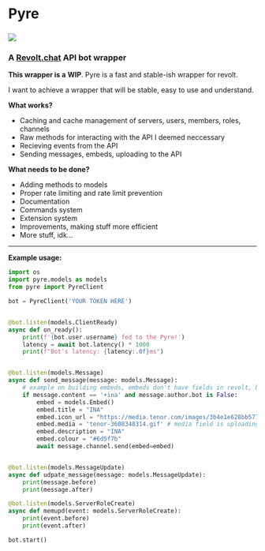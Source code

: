 # **Pyre**

### ![](https://autumn.revolt.chat/attachments/_2UsmLFHBOWEELm4Tzx-wJTusxWAf4RJuVHpUo8OBp/Pyre_20230629112501.png?width=100)

### **A** [**Revolt.chat**](https://revolt.chat) **API bot wrapper**

**This wrapper is a** **WIP**. Pyre is a fast and stable-ish wrapper for revolt.

I want to achieve a wrapper that will be stable, easy to use and understand.

**What works?**

- Caching and cache management of servers, users, members, roles, channels
- Raw methods for interacting with the API I deemed neccessary
- Recieving events from the API
- Sending messages, embeds, uploading to the API

**What needs to be done?**

- Adding methods to models
- Proper rate limiting and rate limit prevention
- Documentation
- Commands system
- Extension system
- Improvements, making stuff more efficient
- More stuff, idk...

---

**Example usage:**

```python
import os
import pyre.models as models
from pyre import PyreClient

bot = PyreClient('YOUR TOKEN HERE')


@bot.listen(models.ClientReady)
async def on_ready():
    print(f'{bot.user.username} fed to the Pyre!')
    latency = await bot.latency() * 1000
    print(f"Bot's latency: {latency:.0f}ms")


@bot.listen(models.Message)
async def send_message(message: models.Message):
    # example on building embeds, embeds don't have fields in revolt, but I'm thinking on adding a system like that that will use description
    if message.content == '+ina' and message.author.bot is False:
        embed = models.Embed()
        embed.title = "INA"
        embed.icon_url = "https://media.tenor.com/images/3b4e1e628bb5778cc1b27b66a3f6b5d3/tenor.gif"
        embed.media = 'tenor-3608348314.gif' # media field is uploading an image file to revolt, like an attachment
        embed.description = "INA"
        embed.colour = "#6d5f7b"
        await message.channel.send(embed=embed)


@bot.listen(models.MessageUpdate)
async def udpate_message(message: models.MessageUpdate):
    print(message.before)
    print(message.after)

@bot.listen(models.ServerRoleCreate)
async def memupd(event: models.ServerRoleCreate):
    print(event.before)
    print(event.after)

bot.start()
```
